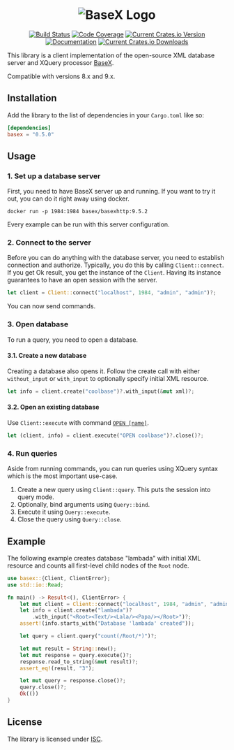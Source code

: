 <div style="text-align: center">

# ![BaseX Logo](https://basex.org/images/basex.svg "BaseX")

[![Build Status](https://github.com/RomanHodulak/basex-rs/actions/workflows/rust.yml/badge.svg)](https://github.com/RomanHodulak/basex-rs/actions)
[![Code Coverage](https://codecov.io/gh/RomanHodulak/basex-rs/branch/master/graph/badge.svg?token=GDG9C63SNE)](https://codecov.io/gh/RomanHodulak/basex-rs)
[![Current Crates.io Version](https://img.shields.io/crates/v/basex.svg)](https://crates.io/crates/basex)
[![Documentation](https://docs.rs/basex/badge.svg)](https://docs.rs/basex)
[![Current Crates.io Downloads](https://img.shields.io/crates/d/basex.svg)](https://crates.io/crates/basex)

</div>

This library is a client implementation of the open-source XML database server and XQuery processor [BaseX](http://basex.org).

Compatible with versions 8.x and 9.x.

## Installation
Add the library to the list of dependencies in your `Cargo.toml` like so:

```toml
[dependencies]
basex = "0.5.0"
```

## Usage

### 1. Set up a database server
First, you need to have BaseX server up and running. If you want to try it out, you can do it right away using docker.

```shell
docker run -p 1984:1984 basex/basexhttp:9.5.2
```

Every example can be run with this server configuration.

### 2. Connect to the server
Before you can do anything with the database server, you need to establish connection and authorize. Typically, you do this by calling `Client::connect`. If you get Ok result, you get the instance of the `Client`. Having its instance guarantees to have an open session with the server.

```rust
let client = Client::connect("localhost", 1984, "admin", "admin")?;
```

You can now send commands.

### 3. Open database
To run a query, you need to open a database.

#### 3.1. Create a new database
Creating a database also opens it. Follow the create call with either `without_input` or `with_input` to optionally specify initial XML resource.

```rust
let info = client.create("coolbase")?.with_input(&mut xml)?;
```

#### 3.2. Open an existing database
Use `Client::execute` with command [`OPEN [name]`](https://docs.basex.org/wiki/Commands#OPEN).

```rust
let (client, info) = client.execute("OPEN coolbase")?.close()?;
```

### 4. Run queries
Aside from running commands, you can run queries using XQuery syntax which is the most important use-case.

1. Create a new query using `Client::query`. This puts the session into query mode. 
2. Optionally, bind arguments using `Query::bind`. 
3. Execute it using `Query::execute`.
4. Close the query using `Query::close`.

## Example
The following example creates database "lambada" with initial XML resource and counts all first-level child nodes of the `Root` node.

```rust
use basex::{Client, ClientError};
use std::io::Read;

fn main() -> Result<(), ClientError> {
    let mut client = Client::connect("localhost", 1984, "admin", "admin")?;
    let info = client.create("lambada")?
        .with_input("<Root><Text/><Lala/><Papa/></Root>")?;
    assert!(info.starts_with("Database 'lambada' created"));

    let query = client.query("count(/Root/*)")?;

    let mut result = String::new();
    let mut response = query.execute()?;
    response.read_to_string(&mut result)?;
    assert_eq!(result, "3");

    let mut query = response.close()?;
    query.close()?;
    Ok(())
}
```

## License
The library is licensed under [ISC](LICENSE).
